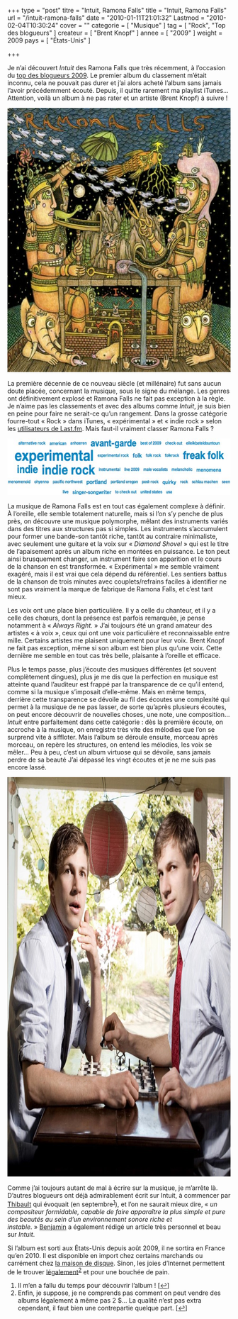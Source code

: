 +++
type = "post"
titre = "Intuit, Ramona Falls"
title = "Intuit, Ramona Falls"
url = "/intuit-ramona-falls"
date = "2010-01-11T21:01:32"
Lastmod = "2010-02-04T10:30:24"
cover = ""
categorie = [ "Musique" ]
tag = [ "Rock", "Top des blogueurs" ]
createur = [ "Brent Knopf" ]
annee = [ "2009" ]
weight = 2009
pays = [ "États-Unis" ]

+++

<p>Je n&rsquo;ai découvert <em>Intuit</em> des Ramona Falls que très récemment, à l&rsquo;occasion du <a href="http://www.topdesblogueurs.fr/">top des blogueurs 2009</a>. Le premier album du classement m&rsquo;était inconnu, cela ne pouvait pas durer et j&rsquo;ai alors acheté l&rsquo;album sans jamais l&rsquo;avoir précédemment écouté. Depuis, il quitte rarement ma playlist iTunes&#8230; Attention, voilà un album à ne pas rater et un artiste (Brent Knopf) à suivre !</p>
<div style="text-align: center;"><img class="aligncenter" src="ramona-falls-intuit.jpg" border="0" alt="ramona-falls-intuit.jpg" width="600" height="596" /></div>
<p>La première décennie de ce nouveau siècle (et millénaire) fut sans aucun doute placée, concernant la musique, sous le signe du mélange. Les genres ont définitivement explosé et Ramona Falls ne fait pas exception à la règle. Je n&rsquo;aime pas les classements et avec des albums comme <em>Intuit</em>, je suis bien en peine pour faire ne serait-ce qu&rsquo;un rangement. Dans la grosse catégorie fourre-tout &laquo;&nbsp;Rock&nbsp;&raquo; dans iTunes, &laquo;&nbsp;expérimental&nbsp;&raquo; et &laquo;&nbsp;indie rock&nbsp;&raquo; selon les <a href="http://www.lastfm.fr/music/Ramona+Falls/+tags">utilisateurs de Last.fm</a>. Mais faut-il vraiment classer Ramona Falls ?</p>
<div style="text-align: center;"><img class="aligncenter" src="ramona-falls-tags-lastfm.jpg" border="0" alt="ramona-falls-tags-lastfm.jpg" width="600" height="127" /></div>
<p>La musique de Ramona Falls est en tout cas également complexe à définir. À l&rsquo;oreille, elle semble totalement naturelle, mais si l&rsquo;on s&rsquo;y penche de plus près, on découvre une musique polymorphe, mêlant des instruments variés dans des titres aux structures pas si simples. Les instruments s&rsquo;accumulent pour former une bande-son tantôt riche, tantôt au contraire minimaliste, avec seulement une guitare et la voix sur &laquo;&nbsp;<em>Diamond Shovel</em>&nbsp;&raquo; qui est le titre de l&rsquo;apaisement après un album riche en montées en puissance. Le ton peut ainsi brusquement changer, un instrument faire son apparition et le cours de la chanson en est transformée. &laquo;&nbsp;Expérimental&nbsp;&raquo; me semble vraiment exagéré, mais il est vrai que cela dépend du référentiel. Les sentiers battus de la chanson de trois minutes avec couplets/refrains faciles à identifier ne sont pas vraiment la marque de fabrique de Ramona Falls, et c&rsquo;est tant mieux.</p>
<p>Les voix ont une place bien particulière. Il y a celle du chanteur, et il y a celle des chœurs, dont la présence est parfois remarquée, je pense notamment à &laquo;&nbsp;<em>Always Right.</em>&nbsp;&raquo; J&rsquo;ai toujours été un grand amateur des artistes &laquo;&nbsp;à voix&nbsp;&raquo;, ceux qui ont une voix particulière et reconnaissable entre mille. Certains artistes me plaisent uniquement pour leur voix. Brent Knopf ne fait pas exception, même si son album est bien plus qu&rsquo;une voix. Cette dernière me semble en tout cas très belle, plaisante à l&rsquo;oreille et efficace.</p>
<p>Plus le temps passe, plus j&rsquo;écoute des musiques différentes (et souvent complètement dingues), plus je me dis que la perfection en musique est atteinte quand l&rsquo;auditeur est frappé par la transparence de ce qu&rsquo;il entend, comme si la musique s&rsquo;imposait d&rsquo;elle-même. Mais en même temps, derrière cette transparence se dévoile au fil des écoutes une complexité qui permet à la musique de ne pas lasser, de sorte qu&rsquo;après plusieurs écoutes, on peut encore découvrir de nouvelles choses, une note, une composition… <em>Intuit</em> entre parfaitement dans cette catégorie : dès la première écoute, on accroche à la musique, on enregistre très vite des mélodies que l&rsquo;on se surprend vite à siffloter. Mais l&rsquo;album se déroule ensuite, morceau après morceau, on repère les structures, on entend les mélodies, les voix se mêler… Peu à peu, c&rsquo;est un album virtuose qui se dévoile, sans jamais perdre de sa beauté J&rsquo;ai dépassé les vingt écoutes et je ne me suis pas encore lassé.</p>
<p>
<p><img class="aligncenter size-full wp-image-2462" title="ramona-falls-brent-knopf" src="ramona-falls-brent-knopf.jpg" alt="" width="939" height="901" /></p>
<p>Comme j&rsquo;ai toujours autant de mal à écrire sur la musique, je m&rsquo;arrête là. D&rsquo;autres blogueurs ont déjà admirablement écrit sur Intuit, à commencer par <a href="http://www.smahut.com/BlogQuenelle/2009/09/04/ramona-falls-intuit-2009/">Thibault</a> qui évoquait (en septembre<sup><a href="#footnote_0_2460" id="identifier_0_2460" class="footnote-link footnote-identifier-link" title="Il m&rsquo;en a fallu du temps pour d&eacute;couvrir l&rsquo;album&nbsp;!">1</a></sup>), et l&rsquo;on ne saurait mieux dire, &laquo;&nbsp;<em>un compositeur formidable, capable de faire apparaître la plus simple et pure des beautés au sein d’un environnement sonore riche et instable.</em>&nbsp;&raquo; <a href="http://www.playlistsociety.fr/2009/12/ramona-falls-intuit-8510.html">Benjamin</a> a également rédigé un article très personnel et beau sur <em>Intuit</em>.</p>
<p>Si l&rsquo;album est sorti aux États-Unis depuis août 2009, il ne sortira en France qu&rsquo;en 2010. Il est disponible en import chez certains marchands ou carrément chez <a href="http://www.barsuk.com/shop/bark090">la maison de disque</a>. Sinon, les joies d&rsquo;Internet permettent de le trouver <a href="http://www.tunespro.com/album/47626/ramona-falls/intuit">légalement</a><sup><a href="#footnote_1_2460" id="identifier_1_2460" class="footnote-link footnote-identifier-link" title="Enfin, je suppose, je ne comprends pas comment on peut vendre des albums l&eacute;galement &agrave; m&ecirc;me pas 2&nbsp;$&hellip; La qualit&eacute; n&rsquo;est pas extra cependant, il faut bien une contrepartie quelque part.">2</a></sup> et pour une bouchée de pain.</p>
<ol class="footnotes"><li id="footnote_0_2460" class="footnote">Il m&rsquo;en a fallu du temps pour découvrir l&rsquo;album ! [<a href="#identifier_0_2460" class="footnote-link footnote-back-link">&#8617;</a>]</li><li id="footnote_1_2460" class="footnote">Enfin, je suppose, je ne comprends pas comment on peut vendre des albums légalement à même pas 2 $&#8230; La qualité n&rsquo;est pas extra cependant, il faut bien une contrepartie quelque part. [<a href="#identifier_1_2460" class="footnote-link footnote-back-link">&#8617;</a>]</li></ol>
